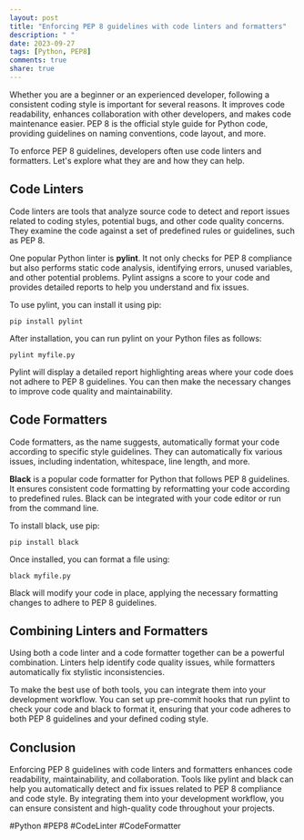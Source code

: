 ```yaml
---
layout: post
title: "Enforcing PEP 8 guidelines with code linters and formatters"
description: " "
date: 2023-09-27
tags: [Python, PEP8]
comments: true
share: true
---
```


Whether you are a beginner or an experienced developer, following a consistent coding style is important for several reasons. It improves code readability, enhances collaboration with other developers, and makes code maintenance easier. PEP 8 is the official style guide for Python code, providing guidelines on naming conventions, code layout, and more.

To enforce PEP 8 guidelines, developers often use code linters and formatters. Let's explore what they are and how they can help.

## Code Linters
Code linters are tools that analyze source code to detect and report issues related to coding styles, potential bugs, and other code quality concerns. They examine the code against a set of predefined rules or guidelines, such as PEP 8.

One popular Python linter is **pylint**. It not only checks for PEP 8 compliance but also performs static code analysis, identifying errors, unused variables, and other potential problems. Pylint assigns a score to your code and provides detailed reports to help you understand and fix issues.

To use pylint, you can install it using pip:

```
pip install pylint
```

After installation, you can run pylint on your Python files as follows:

```
pylint myfile.py
```

Pylint will display a detailed report highlighting areas where your code does not adhere to PEP 8 guidelines. You can then make the necessary changes to improve code quality and maintainability.

## Code Formatters
Code formatters, as the name suggests, automatically format your code according to specific style guidelines. They can automatically fix various issues, including indentation, whitespace, line length, and more.

**Black** is a popular code formatter for Python that follows PEP 8 guidelines. It ensures consistent code formatting by reformatting your code according to predefined rules. Black can be integrated with your code editor or run from the command line.

To install black, use pip:

```
pip install black
```

Once installed, you can format a file using:

```
black myfile.py
```

Black will modify your code in place, applying the necessary formatting changes to adhere to PEP 8 guidelines.

## Combining Linters and Formatters
Using both a code linter and a code formatter together can be a powerful combination. Linters help identify code quality issues, while formatters automatically fix stylistic inconsistencies.

To make the best use of both tools, you can integrate them into your development workflow. You can set up pre-commit hooks that run pylint to check your code and black to format it, ensuring that your code adheres to both PEP 8 guidelines and your defined coding style.

## Conclusion
Enforcing PEP 8 guidelines with code linters and formatters enhances code readability, maintainability, and collaboration. Tools like pylint and black can help you automatically detect and fix issues related to PEP 8 compliance and code style. By integrating them into your development workflow, you can ensure consistent and high-quality code throughout your projects.

#Python #PEP8 #CodeLinter #CodeFormatter